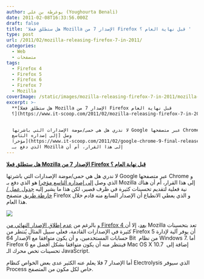```yaml
---
author: يوغرطة بن علي (Youghourta Benali)
date: 2011-02-08T16:33:56.000Z
draft: false
title: 'هل ستطلق فعلا Mozilla الإصدار 7 من Firefox قبل نهاية العام ؟ '
type: post
url: /2011/02/mozilla-releasing-firefox-7-in-2011/
categories:
  - Web
  - متصفحات
tags:
  - Firefox 4
  - Firefox 5
  - Firefox 6
  - Firefox 7
  - Mozilla
coverImage: /static/images/mozilla-releasing-firefox-7-in-2011/mozilla-firefox.jpg
excerpt: >-
  **[هل ستطلق فعلا Mozilla الإصدار 7 من Firefox قبل نهاية العام
  ؟](https://www.it-scoop.com/2011/02/mozilla-releasing-firefox-7-in-2011)**


  لا ندري هل هي حمى/موضة الإصدارات التي باشرتها Google عبر متصفحها Chrome و الذي
  وصل [إلى إصداره التاسع
  مؤخرا](https://www.it-scoop.com/2011/02/google-chrome-9-final-released/) هو
  الذي دفع بـ Mozilla إلى هذا القرار، أم أن
---
```

**[هل ستطلق فعلا Mozilla الإصدار 7 من Firefox قبل نهاية العام ؟](https://www.it-scoop.com/2011/02/mozilla-releasing-firefox-7-in-2011)**

لا ندري هل هي حمى/موضة الإصدارات التي باشرتها Google عبر متصفحها Chrome و الذي وصل [إلى إصداره التاسع مؤخرا](https://www.it-scoop.com/2011/02/google-chrome-9-final-released/) هو الذي دفع بـ Mozilla إلى هذا القرار، أم أن هناك نية فعلية لتقديم تحسينات كثيرة في ظرف قصير، لكن هذا ما يشير إليه [جدول عمل /خارطة طريق](https://wiki.mozilla.org/Firefox/Roadmap) متصفح Firefox و الذي يعطي الانطباع أن الإصدار السابع منه قادم خلال هذا العام.

![](/static/images/mozilla-releasing-firefox-7-in-2011/mozilla-firefox.jpg)

و بالرغم من [عدم إطلاق الإصدار النهائي من Firefox 4 بعد](https://www.it-scoop.com/2011/01/firefox-4-beta-10/)، إلا أن Mozilla تعد بتحسينات كثيرة في الإصدارات القادمة، فعلى سبيل المثال يُنتظر من Firefox 5 أن يوفر آلية لإدارة حسابات المستخدمين، و أن يكون متوافقا مع الإصدار 64 Bit  من نظام Windows 7. أما Firefox 6 فينتظر منه أن يكون متوافقا بشكل أفضل مع Mac OS X 10.7  إضافة إلى تحسينات تخص محرك الـ JavaScript.

أما الإصدار 7 فلا يعلم عنه الكثير عدى بعض الخواص كنظام Electrolysis الذي سيوفر Process خاص لكل مكون من المتصفح.
